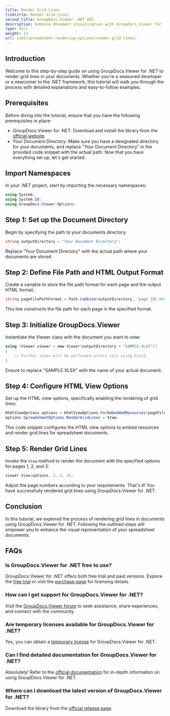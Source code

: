 ```yaml
---
title: Render Grid Lines
linktitle: Render Grid Lines
second_title: GroupDocs.Viewer .NET API
description: Enhance document visualization with GroupDocs.Viewer for .NET. Render grid lines effortlessly. Try the free trial now! #GroupDocs #Viewer
type: docs
weight: 12
url: /net/spreadsheet-rendering-options/render-grid-lines/
---
```

## Introduction
Welcome to this step-by-step guide on using GroupDocs.Viewer for .NET to render grid lines in your documents. Whether you're a seasoned developer or a newcomer to the .NET framework, this tutorial will walk you through the process with detailed explanations and easy-to-follow examples.
## Prerequisites
Before diving into the tutorial, ensure that you have the following prerequisites in place:
- GroupDocs.Viewer for .NET: Download and install the library from the [official website](https://releases.groupdocs.com/viewer/net/).
- Your Document Directory: Make sure you have a designated directory for your documents, and replace "Your Document Directory" in the provided code snippet with the actual path.
Now that you have everything set up, let's get started.
## Import Namespaces
In your .NET project, start by importing the necessary namespaces:
```csharp
using System;
using System.IO;
using GroupDocs.Viewer.Options;
```
## Step 1: Set up the Document Directory
Begin by specifying the path to your documents directory:
```csharp
string outputDirectory = "Your Document Directory";
```
Replace "Your Document Directory" with the actual path where your documents are stored.
## Step 2: Define File Path and HTML Output Format
Create a variable to store the file path format for each page and the output HTML format:
```csharp
string pageFilePathFormat = Path.Combine(outputDirectory, "page_{0}.html");
```
This line constructs the file path for each page in the specified format.
## Step 3: Initialize GroupDocs.Viewer
Instantiate the Viewer class with the document you want to view:
```csharp
using (Viewer viewer = new Viewer(outputDirectory + "SAMPLE.XLSX"))
{
    // Further steps will be performed within this using block.
}
```
Ensure to replace "SAMPLE.XLSX" with the name of your actual document.
## Step 4: Configure HTML View Options
Set up the HTML view options, specifically enabling the rendering of grid lines:
```csharp
HtmlViewOptions options = HtmlViewOptions.ForEmbeddedResources(pageFilePathFormat);
options.SpreadsheetOptions.RenderGridLines = true;
```
This code snippet configures the HTML view options to embed resources and render grid lines for spreadsheet documents.
## Step 5: Render Grid Lines
Invoke the `View` method to render the document with the specified options for pages 1, 2, and 3:
```csharp
viewer.View(options, 1, 2, 3);
```
Adjust the page numbers according to your requirements.
That's it! You have successfully rendered grid lines using GroupDocs.Viewer for .NET.
## Conclusion
In this tutorial, we explored the process of rendering grid lines in documents using GroupDocs.Viewer for .NET. Following the outlined steps will empower you to enhance the visual representation of your spreadsheet documents.
## FAQs
### Is GroupDocs.Viewer for .NET free to use?
GroupDocs.Viewer for .NET offers both free trial and paid versions. Explore the [free trial](https://releases.groupdocs.com/) or visit the [purchase page](https://purchase.groupdocs.com/buy) for licensing details.
### How can I get support for GroupDocs.Viewer for .NET?
Visit the [GroupDocs.Viewer forum](https://forum.groupdocs.com/c/viewer/9) to seek assistance, share experiences, and connect with the community.
### Are temporary licenses available for GroupDocs.Viewer for .NET?
Yes, you can obtain a [temporary license](https://purchase.groupdocs.com/temporary-license/) for GroupDocs.Viewer for .NET.
### Can I find detailed documentation for GroupDocs.Viewer for .NET?
Absolutely! Refer to the [official documentation](https://reference.groupdocs.com/viewer/net/) for in-depth information on using GroupDocs.Viewer for .NET.
### Where can I download the latest version of GroupDocs.Viewer for .NET?
Download the library from the [official release page](https://releases.groupdocs.com/viewer/net/).
